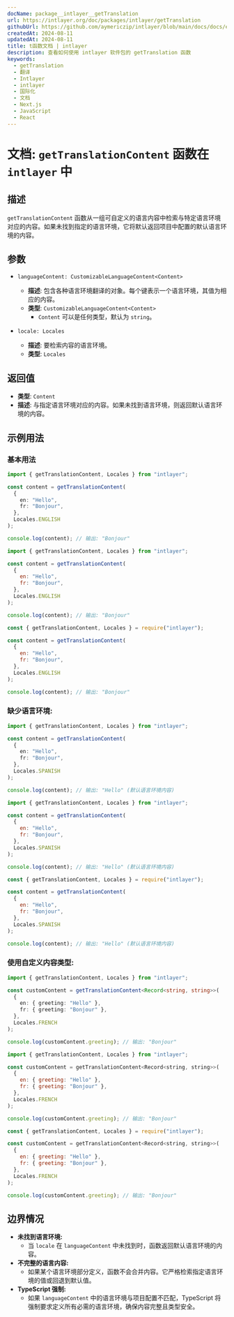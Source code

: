 ```yaml
---
docName: package__intlayer__getTranslation
url: https://intlayer.org/doc/packages/intlayer/getTranslation
githubUrl: https://github.com/aymericzip/intlayer/blob/main/docs/docs/en/packages/intlayer/getTranslation.md
createdAt: 2024-08-11
updatedAt: 2024-08-11
title: t函数文档 | intlayer
description: 查看如何使用 intlayer 软件包的 getTranslation 函数
keywords:
  - getTranslation
  - 翻译
  - Intlayer
  - intlayer
  - 国际化
  - 文档
  - Next.js
  - JavaScript
  - React
---
```


# 文档: `getTranslationContent` 函数在 `intlayer` 中

## 描述

`getTranslationContent` 函数从一组可自定义的语言内容中检索与特定语言环境对应的内容。如果未找到指定的语言环境，它将默认返回项目中配置的默认语言环境的内容。

## 参数

- `languageContent: CustomizableLanguageContent<Content>`

  - **描述**: 包含各种语言环境翻译的对象。每个键表示一个语言环境，其值为相应的内容。
  - **类型**: `CustomizableLanguageContent<Content>`
    - `Content` 可以是任何类型，默认为 `string`。

- `locale: Locales`

  - **描述**: 要检索内容的语言环境。
  - **类型**: `Locales`

## 返回值

- **类型**: `Content`
- **描述**: 与指定语言环境对应的内容。如果未找到语言环境，则返回默认语言环境的内容。

## 示例用法

### 基本用法

```typescript codeFormat="typescript"
import { getTranslationContent, Locales } from "intlayer";

const content = getTranslationContent(
  {
    en: "Hello",
    fr: "Bonjour",
  },
  Locales.ENGLISH
);

console.log(content); // 输出: "Bonjour"
```

```javascript codeFormat="esm"
import { getTranslationContent, Locales } from "intlayer";

const content = getTranslationContent(
  {
    en: "Hello",
    fr: "Bonjour",
  },
  Locales.ENGLISH
);

console.log(content); // 输出: "Bonjour"
```

```javascript codeFormat="commonjs"
const { getTranslationContent, Locales } = require("intlayer");

const content = getTranslationContent(
  {
    en: "Hello",
    fr: "Bonjour",
  },
  Locales.ENGLISH
);

console.log(content); // 输出: "Bonjour"
```

### 缺少语言环境:

```typescript codeFormat="typescript"
import { getTranslationContent, Locales } from "intlayer";

const content = getTranslationContent(
  {
    en: "Hello",
    fr: "Bonjour",
  },
  Locales.SPANISH
);

console.log(content); // 输出: "Hello" (默认语言环境内容)
```

```javascript codeFormat="esm"
import { getTranslationContent, Locales } from "intlayer";

const content = getTranslationContent(
  {
    en: "Hello",
    fr: "Bonjour",
  },
  Locales.SPANISH
);

console.log(content); // 输出: "Hello" (默认语言环境内容)
```

```javascript codeFormat="commonjs"
const { getTranslationContent, Locales } = require("intlayer");

const content = getTranslationContent(
  {
    en: "Hello",
    fr: "Bonjour",
  },
  Locales.SPANISH
);

console.log(content); // 输出: "Hello" (默认语言环境内容)
```

### 使用自定义内容类型:

```typescript codeFormat="typescript"
import { getTranslationContent, Locales } from "intlayer";

const customContent = getTranslationContent<Record<string, string>>(
  {
    en: { greeting: "Hello" },
    fr: { greeting: "Bonjour" },
  },
  Locales.FRENCH
);

console.log(customContent.greeting); // 输出: "Bonjour"
```

```javascript codeFormat="esm"
import { getTranslationContent, Locales } from "intlayer";

const customContent = getTranslationContent<Record<string, string>>(
  {
    en: { greeting: "Hello" },
    fr: { greeting: "Bonjour" },
  },
  Locales.FRENCH
);

console.log(customContent.greeting); // 输出: "Bonjour"
```

```javascript codeFormat="commonjs"
const { getTranslationContent, Locales } = require("intlayer");

const customContent = getTranslationContent<Record<string, string>>(
  {
    en: { greeting: "Hello" },
    fr: { greeting: "Bonjour" },
  },
  Locales.FRENCH
);

console.log(customContent.greeting); // 输出: "Bonjour"
```

## 边界情况

- **未找到语言环境:**
  - 当 `locale` 在 `languageContent` 中未找到时，函数返回默认语言环境的内容。
- **不完整的语言内容:**
  - 如果某个语言环境部分定义，函数不会合并内容。它严格检索指定语言环境的值或回退到默认值。
- **TypeScript 强制:**
  - 如果 `languageContent` 中的语言环境与项目配置不匹配，TypeScript 将强制要求定义所有必需的语言环境，确保内容完整且类型安全。
